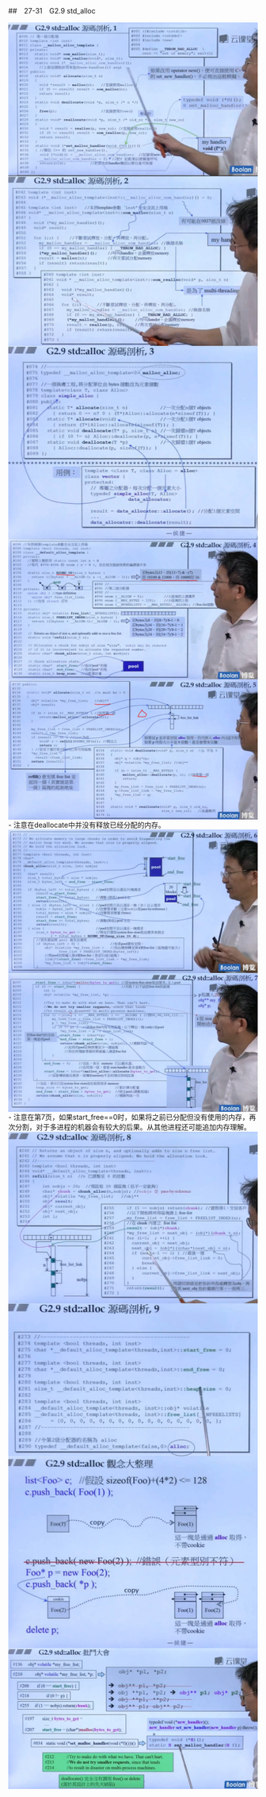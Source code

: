 ##　27-31　G2.9 std_alloc

<img src="017.jpg" style="zoom: 100%" div align=center> 
<img src="018.jpg" style="zoom: 100%" div align=center> 
<img src="019.jpg" style="zoom: 100%" div align=center> 
<img src="020.jpg" style="zoom: 100%" div align=center> 
<img src="021.jpg" style="zoom: 100%" div align=center> 
- 注意在deallocate中并没有释放已经分配的内存。
<img src="022.jpg" style="zoom: 100%" div align=center> 
<img src="023.jpg" style="zoom: 100%" div align=center> 
- 注意在第7页，如果start_free==0时，如果将之前已分配但没有使用的内存，再次分割，对于多进程的机器会有较大的后果。从其他进程还可能追加内存理解。
<img src="024.jpg" style="zoom: 100%" div align=center> 
<img src="025.jpg" style="zoom: 100%" div align=center> 
<img src="026.jpg" style="zoom: 100%" div align=center> 
<img src="027.jpg" style="zoom: 100%" div align=center> 
